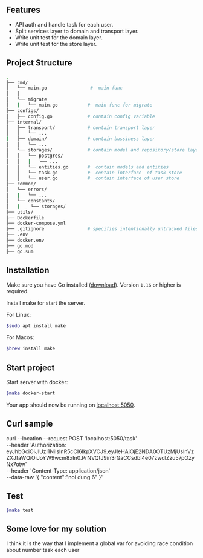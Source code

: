 ## Features
- API auth and handle task for each user.
- Split services layer to domain and transport layer.
- Write unit test for the domain layer.
- Write unit test for the store layer.

## Project Structure

```sh
.
├── cmd/
│   └── main.go                #  main func 
│   │          
│   └── migrate                
│   |   └── main.go           #  main func for migrate
├── configs/
│   ├── config.go             # contain config variable
├── internal/ 
│   ├── transport/            # contain transport layer
│   │   └── ...
|   ├── domain/               # contain bussiness layer 
│   │   └── ...
│   └── storages/             # contain model and repository/store layer
│   │   └── postgres/         
│   │   |   └── ...
│   │   └── entities.go       #  contain models and entities
│   │   └── task.go           #  contain interface  of task store
│   │   └── user.go           #  contain interface of user store
├── common/ 
│   └── errors/
│   |   └── ... 
│   └── constants/
│   |    └── storages/  
├── utils/ 
├── Dockerfile
├── docker-compose.yml
├── .gitignore                # specifies intentionally untracked files to ignore
├── .env
├── docker.env
├── go.mod 
├── go.sum
```

## Installation

Make sure you have Go installed ([download](https://golang.org/dl/)). Version `1.16` or higher is required.

Install make for start the server.

For Linux:

```sh
$sudo apt install make
```

For Macos:

```sh
$brew install make
```

## Start project


Start server with docker:

```sh
$make docker-start
```

Your app should now be running on [localhost:5050](http://localhost:5050/).

## Curl sample 

curl --location --request POST 'localhost:5050/task' \
--header 'Authorization: eyJhbGciOiJIUzI1NiIsInR5cCI6IkpXVCJ9.eyJleHAiOjE2NDA0OTUzMjUsInVzZXJfaWQiOiJoYW9wcm8xIn0.PrNVQtJ9in3rGaCCsdbl4e07zwdlZzu57pOzyNx7otw' \
--header 'Content-Type: application/json' \
--data-raw '{
    "content":"noi dung 6"
}'

## Test

```sh
$make test
```

## Some love for my solution 
I think it is the way that I implement a global var for avoiding race condition about number task each user
